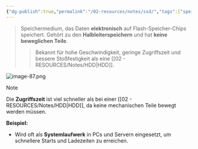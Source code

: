 ```yaml
---
{"dg-publish":true,"permalink":"/02-resources/notes/ssd/","tags":["speicher","GFN/prüfungsrelevant/AP1/vorbereitung","hardware"],"noteIcon":"","updated":"2025-09-05T10:12:32.069+02:00"}
---
```



> Speichermedium, das Daten **elektronisch** auf Flash-Speicher-Chips speichert. Gehört zu den **Halbleiterspeichern** und hat **keine beweglichen Teile**.
> 
> > Bekannt für hohe Geschwindigkeit, geringe Zugriffszeit und bessere Stoßfestigkeit als eine [[02 - RESOURCES/Notes/HDD\|HDD]].

![image-87.png](/img/user/02%20-%20RESOURCES/Files/image-87.png)
> [!note]  
> Die **Zugriffszeit** ist viel schneller als bei einer [[02 - RESOURCES/Notes/HDD\|HDD]], da keine mechanischen Teile bewegt werden müssen.

**Beispiel:**

- Wird oft als **Systemlaufwerk** in PCs und Servern eingesetzt, um schnellere Starts und Ladezeiten zu erreichen.
